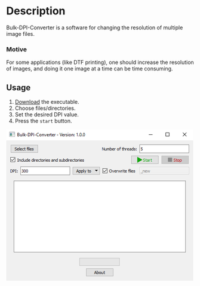 # Description
Bulk-DPI-Converter is a software for changing the resolution of multiple image files.

### Motive
For some applications (like DTF printing), one should increase the resolution of images, and doing it one image at a time can be time consuming.

## Usage
1. [Download](https://github.com/ItaiShek/Bulk-DPI-Converter/releases/download/v1.0.0/Bulk_DPI_Converter.exe) the executable.
2. Choose files/directories.
3. Set the desired DPI value.
4. Press the `start` button.

![Bulk DPI Converter](Images/Bulk_DPI_Converter.png)
